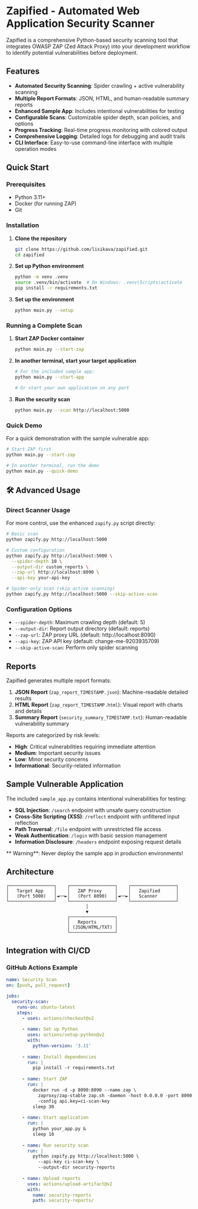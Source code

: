 #  Zapified - Automated Web Application Security Scanner

Zapified is a comprehensive Python-based security scanning tool that integrates OWASP ZAP (Zed Attack Proxy) into your development workflow to identify potential vulnerabilities before deployment.

##  Features

- **Automated Security Scanning**: Spider crawling + active vulnerability scanning
- **Multiple Report Formats**: JSON, HTML, and human-readable summary reports  
- **Enhanced Sample App**: Includes intentional vulnerabilities for testing
- **Configurable Scans**: Customizable spider depth, scan policies, and options
- **Progress Tracking**: Real-time progress monitoring with colored output
- **Comprehensive Logging**: Detailed logs for debugging and audit trails
- **CLI Interface**: Easy-to-use command-line interface with multiple operation modes

##  Quick Start

### Prerequisites
- Python 3.11+
- Docker (for running ZAP)
- Git

### Installation

1. **Clone the repository**
   ```bash
   git clone https://github.com/lisikava/zapified.git
   cd zapified
   ```

2. **Set up Python environment**
   ```bash
   python -m venv .venv
   source .venv/bin/activate  # On Windows: .venv\Scripts\activate
   pip install -r requirements.txt
   ```

3. **Set up the environment**
   ```bash
   python main.py --setup
   ```

### Running a Complete Scan

1. **Start ZAP Docker container**
   ```bash
   python main.py --start-zap
   ```

2. **In another terminal, start your target application**
   ```bash
   # For the included sample app:
   python main.py --start-app
   
   # Or start your own application on any port
   ```

3. **Run the security scan**
   ```bash
   python main.py --scan http://localhost:5000
   ```

### Quick Demo

For a quick demonstration with the sample vulnerable app:
```bash
# Start ZAP first
python main.py --start-zap

# In another terminal, run the demo
python main.py --quick-demo
```

## 🛠️ Advanced Usage

### Direct Scanner Usage

For more control, use the enhanced `zapify.py` script directly:

```bash
# Basic scan
python zapify.py http://localhost:5000

# Custom configuration
python zapify.py http://localhost:5000 \
  --spider-depth 10 \
  --output-dir custom_reports \
  --zap-url http://localhost:8090 \
  --api-key your-api-key

# Spider-only scan (skip active scanning)
python zapify.py http://localhost:5000 --skip-active-scan
```

### Configuration Options

- `--spider-depth`: Maximum crawling depth (default: 5)
- `--output-dir`: Report output directory (default: reports)
- `--zap-url`: ZAP proxy URL (default: http://localhost:8090)
- `--api-key`: ZAP API key (default: change-me-9203935709)
- `--skip-active-scan`: Perform only spider scanning

##  Reports

Zapified generates multiple report formats:

1. **JSON Report** (`zap_report_TIMESTAMP.json`): Machine-readable detailed results
2. **HTML Report** (`zap_report_TIMESTAMP.html`): Visual report with charts and details
3. **Summary Report** (`security_summary_TIMESTAMP.txt`): Human-readable vulnerability summary

Reports are categorized by risk levels:
-  **High**: Critical vulnerabilities requiring immediate attention
-  **Medium**: Important security issues
-  **Low**: Minor security concerns
-  **Informational**: Security-related information

##  Sample Vulnerable Application

The included `sample_app.py` contains intentional vulnerabilities for testing:

- **SQL Injection**: `/search` endpoint with unsafe query construction
- **Cross-Site Scripting (XSS)**: `/reflect` endpoint with unfiltered input reflection
- **Path Traversal**: `/file` endpoint with unrestricted file access
- **Weak Authentication**: `/login` with basic session management
- **Information Disclosure**: `/headers` endpoint exposing request details

** Warning**: Never deploy the sample app in production environments!

##  Architecture

```
┌─────────────────┐    ┌─────────────────┐    ┌─────────────────┐
│   Target App    │    │   ZAP Proxy     │    │   Zapified      │
│   (Port 5000)   │◄──►│   (Port 8090)   │◄──►│   Scanner       │
└─────────────────┘    └─────────────────┘    └─────────────────┘
                              │
                              ▼
                       ┌─────────────────┐
                       │   Reports       │
                       │ (JSON/HTML/TXT) │
                       └─────────────────┘
```

##  Integration with CI/CD

### GitHub Actions Example

```yaml
name: Security Scan
on: [push, pull_request]

jobs:
  security-scan:
    runs-on: ubuntu-latest
    steps:
      - uses: actions/checkout@v2
      
      - name: Set up Python
        uses: actions/setup-python@v2
        with:
          python-version: '3.11'
          
      - name: Install dependencies
        run: |
          pip install -r requirements.txt
          
      - name: Start ZAP
        run: |
          docker run -d -p 8090:8090 --name zap \
            zaproxy/zap-stable zap.sh -daemon -host 0.0.0.0 -port 8090 \
            -config api.key=ci-scan-key
          sleep 30
          
      - name: Start application
        run: |
          python your_app.py &
          sleep 10
          
      - name: Run security scan
        run: |
          python zapify.py http://localhost:5000 \
            --api-key ci-scan-key \
            --output-dir security-reports
            
      - name: Upload reports
        uses: actions/upload-artifact@v2
        with:
          name: security-reports
          path: security-reports/
```

